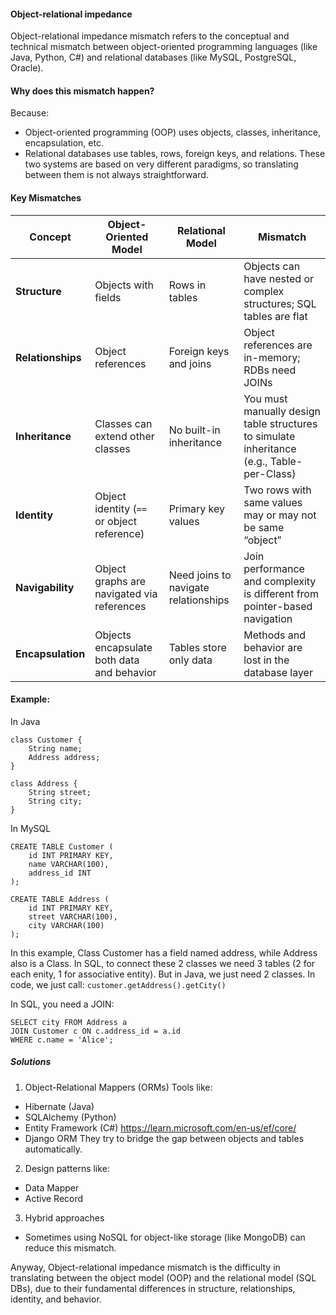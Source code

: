 #### Object-relational impedance
Object-relational impedance mismatch refers to the conceptual and technical mismatch between object-oriented programming languages (like Java, Python, C#) and relational databases (like MySQL, PostgreSQL, Oracle).

#### Why does this mismatch happen?
Because:
- Object-oriented programming (OOP) uses objects, classes, inheritance, encapsulation, etc.
- Relational databases use tables, rows, foreign keys, and relations.
These two systems are based on very different paradigms, so translating between them is not always straightforward.

#### Key Mismatches
| Concept           | Object-Oriented Model                      | Relational Model                     | Mismatch                                                                                  |
| ----------------- | ------------------------------------------ | ------------------------------------ | ----------------------------------------------------------------------------------------- |
| **Structure**     | Objects with fields                        | Rows in tables                       | Objects can have nested or complex structures; SQL tables are flat                        |
| **Relationships** | Object references                          | Foreign keys and joins               | Object references are in-memory; RDBs need JOINs                                          |
| **Inheritance**   | Classes can extend other classes           | No built-in inheritance              | You must manually design table structures to simulate inheritance (e.g., Table-per-Class) |
| **Identity**      | Object identity (`==` or object reference) | Primary key values                   | Two rows with same values may or may not be same “object”                                 |
| **Navigability**  | Object graphs are navigated via references | Need joins to navigate relationships | Join performance and complexity is different from pointer-based navigation                |
| **Encapsulation** | Objects encapsulate both data and behavior | Tables store only data               | Methods and behavior are lost in the database layer                                       |

#### Example:
In Java
``` 
class Customer {
    String name;
    Address address;
}

class Address {
    String street;
    String city;
}
```

In MySQL
```
CREATE TABLE Customer (
    id INT PRIMARY KEY,
    name VARCHAR(100),
    address_id INT
);

CREATE TABLE Address (
    id INT PRIMARY KEY,
    street VARCHAR(100),
    city VARCHAR(100)
);
```
In this example, Class Customer has a field named address, while Address also is a Class. In SQL, to connect these 2 classes we need 3 tables (2 for each enity, 1 for associative entity). But in Java, we just need 2 classes.
In code, we just call: `customer.getAddress().getCity()`

In SQL, you need a JOIN:
```
SELECT city FROM Address a
JOIN Customer c ON c.address_id = a.id
WHERE c.name = 'Alice';
```
##### Solutions 
1. Object-Relational Mappers (ORMs)
Tools like:
- Hibernate (Java)
- SQLAlchemy (Python)
- Entity Framework (C#) https://learn.microsoft.com/en-us/ef/core/ 
- Django ORM
They try to bridge the gap between objects and tables automatically.

2. Design patterns like:
- Data Mapper
- Active Record

3. Hybrid approaches
- Sometimes using NoSQL for object-like storage (like MongoDB) can reduce this mismatch.

Anyway, Object-relational impedance mismatch is the difficulty in translating between the object model (OOP) and the relational model (SQL DBs), due to their fundamental differences in structure, relationships, identity, and behavior.
